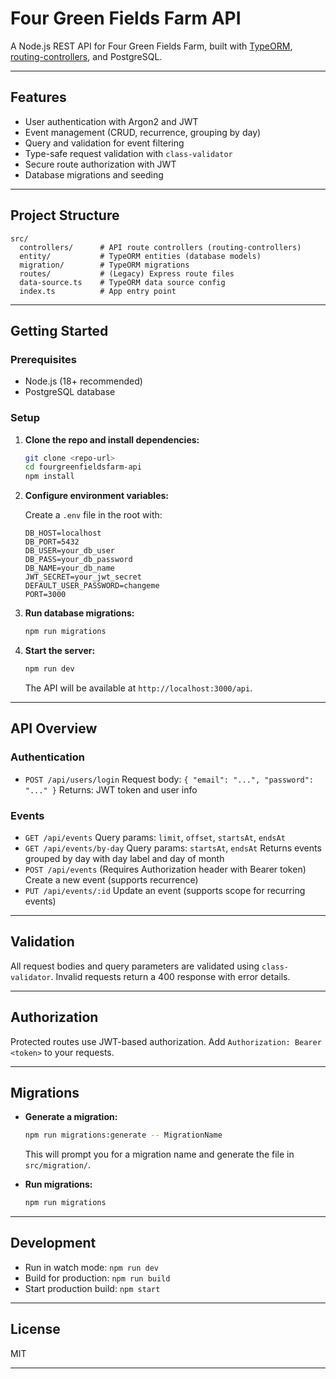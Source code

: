 # Four Green Fields Farm API

A Node.js REST API for Four Green Fields Farm, built with [TypeORM](https://typeorm.io/), [routing-controllers](https://github.com/typestack/routing-controllers), and PostgreSQL.

---

## Features

- User authentication with Argon2 and JWT
- Event management (CRUD, recurrence, grouping by day)
- Query and validation for event filtering
- Type-safe request validation with `class-validator`
- Secure route authorization with JWT
- Database migrations and seeding

---

## Project Structure

```
src/
  controllers/      # API route controllers (routing-controllers)
  entity/           # TypeORM entities (database models)
  migration/        # TypeORM migrations
  routes/           # (Legacy) Express route files
  data-source.ts    # TypeORM data source config
  index.ts          # App entry point
```

---

## Getting Started

### Prerequisites

- Node.js (18+ recommended)
- PostgreSQL database

### Setup

1. **Clone the repo and install dependencies:**

   ```sh
   git clone <repo-url>
   cd fourgreenfieldsfarm-api
   npm install
   ```

2. **Configure environment variables:**

   Create a `.env` file in the root with:

   ```
   DB_HOST=localhost
   DB_PORT=5432
   DB_USER=your_db_user
   DB_PASS=your_db_password
   DB_NAME=your_db_name
   JWT_SECRET=your_jwt_secret
   DEFAULT_USER_PASSWORD=changeme
   PORT=3000
   ```

3. **Run database migrations:**

   ```sh
   npm run migrations
   ```

4. **Start the server:**
   ```sh
   npm run dev
   ```
   The API will be available at `http://localhost:3000/api`.

---

## API Overview

### Authentication

- `POST /api/users/login`
  Request body: `{ "email": "...", "password": "..." }`
  Returns: JWT token and user info

### Events

- `GET /api/events`
  Query params: `limit`, `offset`, `startsAt`, `endsAt`
- `GET /api/events/by-day`
  Query params: `startsAt`, `endsAt`
  Returns events grouped by day with day label and day of month
- `POST /api/events`
  (Requires Authorization header with Bearer token)
  Create a new event (supports recurrence)
- `PUT /api/events/:id`
  Update an event (supports scope for recurring events)

---

## Validation

All request bodies and query parameters are validated using `class-validator`.
Invalid requests return a 400 response with error details.

---

## Authorization

Protected routes use JWT-based authorization.
Add `Authorization: Bearer <token>` to your requests.

---

## Migrations

- **Generate a migration:**

  ```sh
  npm run migrations:generate -- MigrationName
  ```

  This will prompt you for a migration name and generate the file in `src/migration/`.

- **Run migrations:**
  ```sh
  npm run migrations
  ```

---

## Development

- Run in watch mode: `npm run dev`
- Build for production: `npm run build`
- Start production build: `npm start`

---

## License

MIT

---
